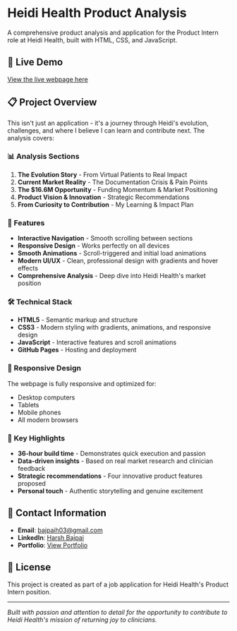 # Heidi Health Product Analysis

A comprehensive product analysis and application for the Product Intern role at Heidi Health, built with HTML, CSS, and JavaScript.

## 🚀 Live Demo

[View the live webpage here](https://harshbajpai22.github.io/heidi-health-analysis/)

## 📋 Project Overview

This isn't just an application - it's a journey through Heidi's evolution, challenges, and where I believe I can learn and contribute next. The analysis covers:

### 📊 Analysis Sections

1. **The Evolution Story** - From Virtual Patients to Real Impact
2. **Current Market Reality** - The Documentation Crisis & Pain Points
3. **The $16.6M Opportunity** - Funding Momentum & Market Positioning
4. **Product Vision & Innovation** - Strategic Recommendations
5. **From Curiosity to Contribution** - My Learning & Impact Plan

### 🎨 Features

- **Interactive Navigation** - Smooth scrolling between sections
- **Responsive Design** - Works perfectly on all devices
- **Smooth Animations** - Scroll-triggered and initial load animations
- **Modern UI/UX** - Clean, professional design with gradients and hover effects
- **Comprehensive Analysis** - Deep dive into Heidi Health's market position

### 🛠️ Technical Stack

- **HTML5** - Semantic markup and structure
- **CSS3** - Modern styling with gradients, animations, and responsive design
- **JavaScript** - Interactive features and scroll animations
- **GitHub Pages** - Hosting and deployment

### 📱 Responsive Design

The webpage is fully responsive and optimized for:
- Desktop computers
- Tablets
- Mobile phones
- All modern browsers

### 🎯 Key Highlights

- **36-hour build time** - Demonstrates quick execution and passion
- **Data-driven insights** - Based on real market research and clinician feedback
- **Strategic recommendations** - Four innovative product features proposed
- **Personal touch** - Authentic storytelling and genuine excitement

## 🔗 Contact Information

- **Email**: bajpaih03@gmail.com
- **LinkedIn**: [Harsh Bajpai](https://www.linkedin.com/in/harsh-bajpai22/)
- **Portfolio**: [View Portfolio](https://harshbajpai1235.github.io/portfolio/)

## 📝 License

This project is created as part of a job application for Heidi Health's Product Intern position.

---

*Built with passion and attention to detail for the opportunity to contribute to Heidi Health's mission of returning joy to clinicians.* 